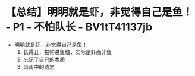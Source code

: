 # 【总结】明明就是虾，非觉得自己是鱼！ - P1 - 不怕队长 - BV1tT41137jb

-   明明就是虾，非觉得自己是鱼！
    1.  长得丑，被钓进鱼塘，实际是虾而非鱼
    2.  忘记了自己的本质
    3.  风雨中的遗忘